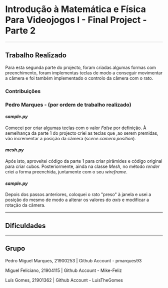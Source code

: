 # Introdução à Matemática e Física Para Videojogos I - Final Project - Parte 2



---

## Trabalho Realizado

Para esta segunda parte do projecto, foram criadas algumas formas com preenchimento, foram implementas teclas de modo a
conseguir movimentar a câmera e foi também implementado o controlo da câmera com o rato.

### Contribuições
### Pedro Marques - (por ordem de trabalho realizado)
#### *sample.py*
Comecei por criar algumas teclas com o valor *False* por definição. À semelhança da parte 1 do projecto criei as teclas que 
,ao serem premidas, vão incrementar a posição da câmera (*scene.camera.position*).

#### *mesh.py*
Após isto, aproveitei código da parte 1 para criar pirâmides e código original para criar cubos. Posteriormente, ainda na classe
*Mesh*, no método *render* criei a forma preenchida, juntamente com o seu *wireframe*.

#### *sample.py*
Depois dos passos anteriores, coloquei o rato "preso" à janela e usei a posição do mesmo de modo a alterar os valores 
do *axis* e modificar a rotação da câmera.

---

## Dificuldades


---

## Grupo

Pedro Miguel Marques, 21900253  |  Github Account - pmarques93

Miguel Feliciano, 21904115  |  Github Account - Mike-Feliz

Luís Gomes, 21901362  |  Github Account - LuisTheGomes
